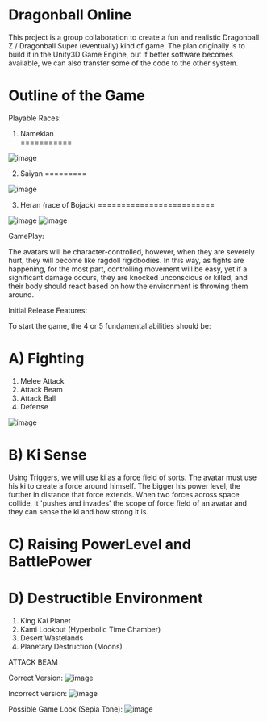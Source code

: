 # Dragonball Online

This project is a group collaboration to create a fun and realistic Dragonball Z / Dragonball Super (eventually) kind of game.
The plan originally is to build it in the Unity3D Game Engine, but if better software becomes available, we can also transfer some of the code to the other system.

Outline of the Game
===================


Playable Races:
  
  1. Namekian  
  ===========
  
  ![image](https://raw.github.com/Blackweda/Dragonball-Z-Online/master/Screenshots/daP3O39.jpg)
  
  
  2. Saiyan
  =========
  
  ![image](https://raw.github.com/Blackweda/Dragonball-Z-Online/master/Screenshots/maxresdefault.jpg)
  
  
  3. Heran (race of Bojack)
  =========================
  
  ![image](https://raw.github.com/Blackweda/Dragonball-Z-Online/master/Screenshots/avera_.jpg)
  ![image](https://raw.github.com/Blackweda/Dragonball-Z-Online/master/Screenshots/avera.jpg)
  
  
GamePlay:

The avatars will be character-controlled, however, when they are severely hurt, they will become like ragdoll rigidbodies. In this way, as fights are happening, for the most part, controlling movement will be easy, yet if a significant damage occurs, they are knocked unconscious or killed, and their body should react based on how the environment is throwing them around.


Initial Release Features:

To start the game, the 4 or 5 fundamental abilities should be:

A) Fighting
===========

  1. Melee Attack
  2. Attack Beam
  3. Attack Ball
  4. Defense 
  
  
  ![image](https://raw.github.com/Blackweda/Dragonball-Z-Online/master/Screenshots/kiBar.png)
  
B) Ki Sense
===========

Using Triggers, we will use ki as a force field of sorts. The avatar must use his ki to create a force around himself. The bigger his power level, the further in distance that force extends. When two forces across space collide, it 'pushes and invades' the scope of force field of an avatar and they can sense the ki and how strong it is.

C) Raising PowerLevel and BattlePower
=========================




D) Destructible Environment
===========================

  1. King Kai Planet
  2. Kami Lookout (Hyperbolic Time Chamber)
  3. Desert Wastelands
  4. Planetary Destruction (Moons)
  



ATTACK BEAM


Correct Version:
![image](https://raw.github.com/Blackweda/Dragonball-Z-Online/master/Screenshots/perfect.png)

Incorrect version:
![image](https://raw.github.com/Blackweda/Dragonball-Z-Online/master/Screenshots/wrong.png)


Possible Game Look (Sepia Tone):
 ![image](https://raw.github.com/Blackweda/Dragonball-Z-Online/master/Screenshots/dbzo_sepiatone_look.jpg)
